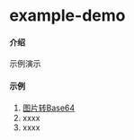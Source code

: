 # example-demo

#### 介绍

示例演示

#### 示例

1.  [图片转Base64](./demo/image-base64.html)
2.  xxxx
3.  xxxx

